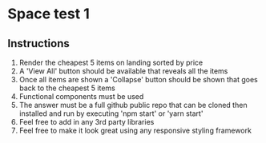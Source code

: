 # Space test 1

## Instructions

1. Render the cheapest 5 items on landing sorted by price
2. A 'View All' button should be available that reveals all the items
3. Once all items are shown a 'Collapse' button should be shown that goes back to the cheapest 5 items
4. Functional components must be used 
5. The answer must be a full github public repo that can be cloned then installed and run by executing 'npm start' or 'yarn start'
6. Feel free to add in any 3rd party libraries
7. Feel free to make it look great using any responsive styling framework
